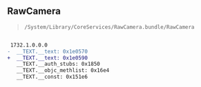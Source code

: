 ## RawCamera

> `/System/Library/CoreServices/RawCamera.bundle/RawCamera`

```diff

 1732.1.0.0.0
-  __TEXT.__text: 0x1e0570
+  __TEXT.__text: 0x1e0590
   __TEXT.__auth_stubs: 0x1850
   __TEXT.__objc_methlist: 0x16e4
   __TEXT.__const: 0x151e6

```
